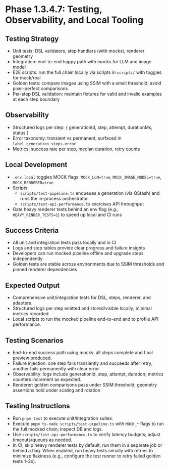 # Phase 1.3.4.7: Testing, Observability, and Local Tooling

## Testing Strategy

- Unit tests: DSL validators, step handlers (with mocks), renderer geometry
- Integration: end-to-end happy path with mocks for LLM and image model
- E2E scripts: run the full chain locally via scripts in `scripts/` with toggles for mock/real
- Golden tests: compare images using SSIM with a small threshold; avoid pixel-perfect comparisons
- Per-step DSL validation: maintain fixtures for valid and invalid examples at each step boundary

## Observability

- Structured logs per step: { generationId, step, attempt, durationMs, status }
- Error taxonomy: transient vs permanent; surfaced in `label_generation_steps.error`
- Metrics: success rate per step, median duration, retry counts

## Local Development

- `.env.local` toggles MOCK flags: `MOCK_LLM=true`, `MOCK_IMAGE_MODEL=true`, `MOCK_RENDERER=true`
- Scripts:
  - `scripts/test-pipeline.ts` enqueues a generation (via QStash) and runs the in-process orchestrator
  - `scripts/test-api-performance.ts` exercises API throughput
- Gate heavy renderer tests behind an env flag (e.g., `HEAVY_RENDER_TESTS=1`) to speed up local and CI runs

## Success Criteria

- All unit and integration tests pass locally and in CI
- Logs and step tables provide clear progress and failure insights
- Developers can run mocked pipeline offline and upgrade steps independently
- Golden tests are stable across environments due to SSIM thresholds and pinned renderer dependencies

## Expected Output

- Comprehensive unit/integration tests for DSL, steps, renderer, and adapters.
- Structured logs per step emitted and stored/visible locally; minimal metrics recorded.
- Local scripts to run the mocked pipeline end-to-end and to profile API performance.

## Testing Scenarios

- End-to-end success path using mocks: all steps complete and final preview produced.
- Failure injection: one step fails transiently and succeeds after retry; another fails permanently with clear error.
- Observability: logs include generationId, step, attempt, duration; metrics counters increment as expected.
- Renderer: golden comparisons pass under SSIM threshold; geometry assertions hold under scaling and rotation

## Testing Instructions

- Run `pnpm test` to execute unit/integration suites.
- Execute `pnpm ts-node scripts/test-pipeline.ts` with `MOCK_*` flags to run the full mocked chain; inspect DB and logs.
- Use `scripts/test-api-performance.ts` to verify latency budgets; adjust timeouts/queues as needed.
- In CI, skip heavy renderer tests by default; run them in a separate job or behind a flag. When enabled, run heavy
  tests serially with retries to minimize flakiness (e.g., configure the test runner to retry failed golden tests 1–2x).
